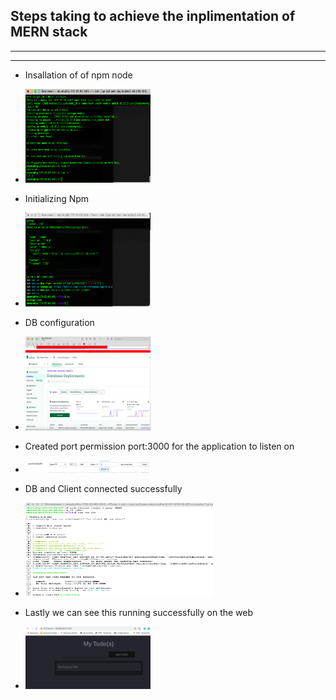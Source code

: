## Steps taking to achieve the inplimentation of MERN stack

---
---
* Insallation of of npm node

* <img src="./images/Npm_nodejs.png" width="200" height="150">

* Initializing Npm

* <img src="./images/Npm_init.png" width="200" height="150">

* DB configuration

* <img src="./images/Mongo_setup.png" width="200" height="150">

* Created port permission port:3000 for the application to listen on

* <img src="./images/Port_permission.png" width="200" height="20">

* DB and Client connected successfully

* <img src="./images/App_working_same.png" width="300" height="150">

* Lastly we can see this running successfully on the web

* <img src="./images/Web_view.png" width="200" height="100">
